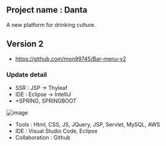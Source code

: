 ## Project name : Danta
A new platform for drinking culture.

## Version 2
- https://github.com/mon99745/Bar-menu-v2

### Update detail
- SSR : JSP -> Thyleaf
- IDE : Eclipse -> IntelliJ
- +SPRING, SPRINGBOOT

![image](https://user-images.githubusercontent.com/84507123/150490207-a1d78786-1217-48ec-9ea0-3024b90f8ff2.png)

  - Tools : Html, CSS, JS, JQuery, JSP, Servlet, MySQL, AWS
  - IDE : Visual Studio Code, Eclipse 
  - Collaboration : Github
